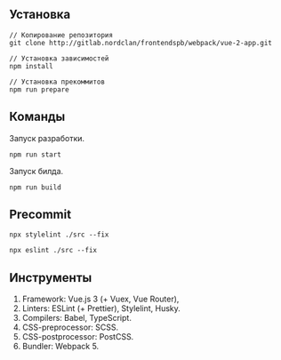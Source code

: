 ## Установка
```
// Копирование репозитория
git clone http://gitlab.nordclan/frontendspb/webpack/vue-2-app.git

// Установка зависимостей
npm install

// Установка прекоммитов
npm run prepare
```

## Команды
Запуск разработки.
```
npm run start
```

Запуск билда.
```
npm run build
```
## Precommit
```
npx stylelint ./src --fix

npx eslint ./src --fix
```
## Инструменты

1. Framework: Vue.js 3 (+ Vuex, Vue Router),
2. Linters: ESLint (+ Prettier), Stylelint, Husky.
3. Compilers: Babel, TypeScript.
4. CSS-preprocessor: SCSS.
5. CSS-postprocessor: PostCSS.
6. Bundler: Webpack 5.
